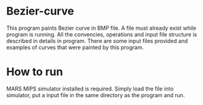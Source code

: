 # Bezier-curve

This program paints Bezier curve in BMP file. A file must already exist while program is running. All the convencies, operations and input file structure is described in details in program. There are some input files provided and examples of curves that were painted by this program.

# How to run

MARS MIPS simulator installed is required. Simply load the file into simulator, put a input file in the same directory as the program and run.

